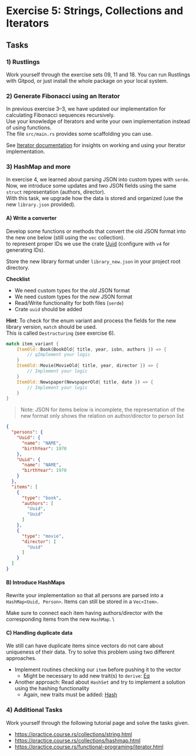# Exercise 5: Strings, Collections and Iterators

## Tasks

### 1) Rustlings

Work yourself through the exercise sets 09, 11 and 18.
You can run Rustlings with Gitpod, or just install the whole package on your local system.

### 2) Generate Fibonacci using an Iterator

In previous exercise 3–3, we have updated our implementation for calculating Fibonacci sequences recursively. \
Use your knowledge of Iterators and write your own implementation instead of using functions. \
The file `src/main.rs` provides some scaffolding you can use.

See [Iterator documentation](https://doc.rust-lang.org/std/iter/trait.Iterator.html#method.take) for insights on working
and using your Iterator implementation.

### 3) HashMap and more

In exercise 4, we learned about parsing JSON into custom types with `serde`.
Now, we introduce some updates and two JSON fields using the same `struct` representation (authors, director). \
With this task, we upgrade how the data is stored and organized (use the new `library.json` provided).

#### A) Write a converter

Develop some functions or methods that convert the old JSON format into the new one below (still using
the `vec` collection). \
 to represent proper IDs we use the crate [Uuid](https://docs.rs/uuid/latest/uuid/index.html) (configure
with `v4` for generating IDs).

Store the new library format under `library_new.json` in your project root directory.

**Checklist**

- We need custom types for the _old_ JSON format
- We need custom types for the _new_ JSON format
- Read/Write functionality for both files (`serde`)
- Crate `uuid` should be added

**Hint**: To check for the enum variant and process the fields for the new library version, `match` should be used. \
This is called `Destructuring` (see exercise 6).
```rust
match item_variant {
    ItemOld::Book(BookOld{ title, year, isbn, authors }) => {
        // qImplement your logic
    }
    ItemOld::Movie(MovieOld{ title, year, director }) => {
        // Implement your logic
    }
    ItemOld::Newspaper(NewspaperOld{ title, date }) => {
        // Implement your logic
    }
}
```

> Note: JSON for items below is incomplete, the representation of the new format only shows the relation on
> author/director to person list

```json
{
  "persons": {
    "Uuid": {
      "name": "NAME",
      "birthYear": 1970
    },
    "Uuid": {
      "name": "NAME",
      "birthYear": 1970
    }
  },
  "items": [
    {
      "type": "book",
      "authors": [
        "Uuid",
        "Uuid"
      ]
    },
    {
      "type": "movie",
      "director": [
        "Uuid"
      ]
    }
  ]
}
```

#### B) Introduce HashMaps

Rewrite your implementation so that all persons are parsed into a `HashMap<Uuid, Person>`.
Items can still be stored in a `Vec<Item>`.

Make sure to connect each item having authors/director with the corresponding items from the new `HashMap`. \

#### C) Handling duplicate data

We still can have duplicate items since vectors do not care about uniqueness of their data.
Try to solve this problem using two different approaches.

- Implement routines checking our `item` before pushing it to the vector
    - Might be necessary to add new trait(s) to `derive`: [Eq](https://doc.rust-lang.org/std/cmp/trait.Eq.html)
- Another approach: Read about `HashSet` and try to implement a solution using the hashing functionality
    - Again, new traits must be added: [Hash](https://doc.rust-lang.org/std/collections/struct.HashSet.html)

### 4) Additional Tasks

Work yourself through the following tutorial page and solve the tasks given.

* https://practice.course.rs/collections/string.html
* https://practice.course.rs/collections/hashmap.html
* https://practice.course.rs/functional-programing/iterator.html
